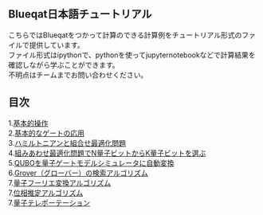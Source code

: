 Blueqat日本語チュートリアル
--------
こちらではBlueqatをつかって計算のできる計算例をチュートリアル形式のファイルで提供しています。  
ファイル形式はipythonで、pythonを使ってjupyternotebookなどで計算結果を確認しながら学ぶことができます。  
不明点はチームまでお問い合わせください。

目次
--------------------
1.<a href="tutorial001_basic_circuit.ipynb">基本的操作</a>  
2.<a href="tutorial003_basic_gates.ipynb">基本的なゲートの応用</a>  
3.<a href="tutorial003_vqe.ipynb">ハミルトニアンと組合せ最適化問題</a>    
4.<a href="tutorial004_K_from_Nqubit.ipynb">組みあわせ最適化問題でN量子ビットからK量子ビットを選ぶ</a>  
5.<a href="tutorial005_QUBO_to_Pauli.ipynb">QUBOを量子ゲートモデルシミュレータに自動変換</a>  
6.<a href="tutorial006_grover.ipynb">Grover（グローバー）の検索アルゴリズム</a>  
7.<a href="tutorial007_qft.ipynb">量子フーリエ変換アルゴリズム</a>  
7.<a href="tutorial008_phase_estimation.ipynb">位相推定アルゴリズム</a>  
7.<a href="tutorial009_teleportation.ipynb">量子テレポーテーション</a>  
